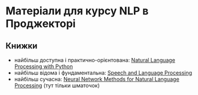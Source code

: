 # Матеріали для курсу NLP в Проджекторі

## Книжки

- найбільш доступна і практично-орієнтована: [Natural Language Processing with Python](http://www.nltk.org/book/)
- найбільш відома і фундаментальна: [Speech and Language Processing](https://web.stanford.edu/~jurafsky/slp3/)
- найбільш сучасна: [Neural Network Methods for
Natural Language Processing](http://www.morganclaypoolpublishers.com/catalog_Orig/samples/9781627052955_sample.pdf) (тут тільки шматочок)
